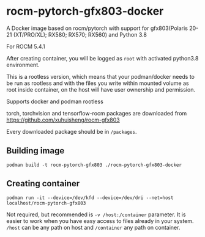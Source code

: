 # rocm-pytorch-gfx803-docker
A Docker image based on rocm/pytorch with support for gfx803(Polaris 20-21 (XT/PRO/XL); RX580; RX570; RX560) and Python 3.8  

For ROCM 5.4.1

After creating container, you will be logged as `root` with activated python3.8 environment.

This is a rootless version, which means that your podman/docker needs to be run as rootless
and with the files you write within mounted volume as root inside container, on the host will have user ownership and permission.

Supports docker and podman rootless

torch, torchvision and tensorflow-rocm packages are downloaded from https://github.com/xuhuisheng/rocm-gfx803

Every downloaded package should be in `/packages`.

## Building image
```
podman build -t rocm-pytorch-gfx803 ./rocm-pytorch-gfx803-docker
```

## Creating container
```
podman run -it --device=/dev/kfd --device=/dev/dri --net=host localhost/rocm-pytorch-gfx803
```

Not required, but recommended is `-v /host:/container` parameter. It is easier to work when you have easy access to files already in your system. `/host` can be any path on host and `/container` any path on container.
